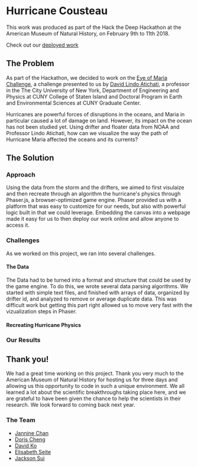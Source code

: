 # Hurricane Cousteau

This work was produced as part of the Hack the Deep Hackathon at the American Museum of Natural History, on February 9th to 11th 2018.

Check out our [deployed work](hurricane-cousteau.herokuapp.com)

## The Problem

As part of the Hackathon, we decided to work on the [Eye of Maria Challenge](https://github.com/amnh/HackTheDeep/wiki/The-Eye-of-Maria), a challenge presented to us by [David Lindo Atichati](http://www.lindolab.com/), a professor in the The City University of New York, Department of Engineering and Physics at CUNY College of Staten Island and Doctoral Program in Earth and Environmental Sciences at CUNY Graduate Center.

Hurricanes are powerful forces of disruptions in the oceans, and Maria in particular caused a lot of damage on land. However, its impact on the ocean has not been studied yet.
Using drifter and floater data from NOAA and Professor Lindo Atichati, how can we visualize the way the path of Hurricane Maria affected the oceans and its currents?

## The Solution

### Approach

Using the data from the storm and the drifters, we aimed to first visulaize and then recreate through an algorithm the hurricane's physics through Phaser.js, a browser-optimized game engine. Phaser provided us with a platform that was easy to customize for our needs, but also with powerful logic built in that we could leverage. Embedding the canvas into a webpage made it easy for us to then deploy our work online and allow anyone to access it.

### Challenges

As we worked on this project, we ran into several challenges.

#### The Data
The Data had to be turned into a format and structure that could be used by the game engine. To do this, we wrote several data parsing algorithms. We started with simple text files, and finished with arrays of data, organized by drifter id, and analyzed to remove or average duplicate data. This was difficult work but getting this part right allowed us to move very fast with the vizualization steps in Phaser.

#### Recreating Hurricane Physics

### Our Results


## Thank you!

We had a great time working on this project. Thank you very much to the American Museum of Natural History for hosting us for three days and allowing us this opportunity to code in such a unique environment. We all learned a lot about the scientific breakthroughs taking place here, and we are grateful to have been given the chance to help the scientists in their research. We look forward to coming back next year.

### The Team

* [Jannine Chan](https://github.com/jn9cn)
* [Doris Cheng](https://github.com/dorcheng)
* [David Ko](https://github.com/daveyko)
* [Elisabeth Seite](https://github.com/eseite47)
* [Jackson Sui](https://github.com/Kiro705)